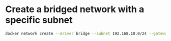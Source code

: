# Create a bridged network with a specific subnet

```bash
docker network create --driver bridge --subnet 192.168.10.0/24 --gateway 192.168.10.1 my-network-name
```




